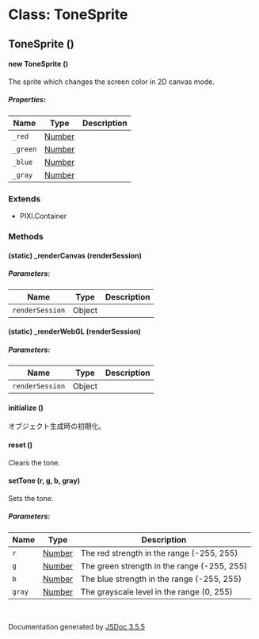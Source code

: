 # Class: ToneSprite

## ToneSprite ()

#### new ToneSprite ()

The sprite which changes the screen color in 2D canvas mode.

##### Properties:

| Name | Type | Description |
| --- | --- | --- |
| `_red` | [Number](Number.md) |  |
| `_green` | [Number](Number.md) |  |
| `_blue` | [Number](Number.md) |  |
| `_gray` | [Number](Number.md) |  |

<dl>
</dl>

### Extends

* PIXI.Container

### Methods

#### (static) _renderCanvas (renderSession)

##### Parameters:

| Name | Type | Description |
| --- | --- | --- |
| `renderSession` | Object |  |

<dl>
</dl>

#### (static) _renderWebGL (renderSession)

##### Parameters:

| Name | Type | Description |
| --- | --- | --- |
| `renderSession` | Object |  |

<dl>
</dl>

#### initialize ()

 オブジェクト生成時の初期化。
<dl>
</dl>

#### reset ()

Clears the tone.
<dl>
</dl>

#### setTone (r, g, b, gray)

Sets the tone.

##### Parameters:

| Name | Type | Description |
| --- | --- | --- |
| `r` | [Number](Number.md) | The red strength in the range (-255, 255) |
| `g` | [Number](Number.md) | The green strength in the range (-255, 255) |
| `b` | [Number](Number.md) | The blue strength in the range (-255, 255) |
| `gray` | [Number](Number.md) | The grayscale level in the range (0, 255) |

<dl>
</dl>
 <br>

  Documentation generated by [JSDoc 3.5.5](https://github.com/jsdoc3/jsdoc)

